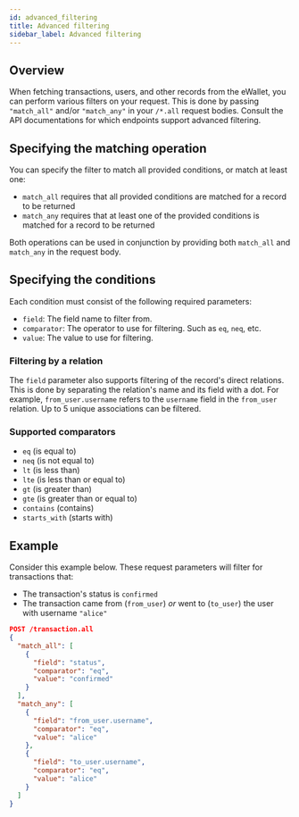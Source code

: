 ```yaml
---
id: advanced_filtering
title: Advanced filtering
sidebar_label: Advanced filtering
---
```



## Overview

When fetching transactions, users, and other records from the eWallet, you can perform various filters on your request. This is done by passing `"match_all"` and/or `"match_any"` in your `/*.all` request bodies. Consult the API documentations for which endpoints support advanced filtering.

## Specifying the matching operation

You can specify the filter to match all provided conditions, or match at least one:

- `match_all` requires that all provided conditions are matched for a record to be returned
- `match_any` requires that at least one of the provided conditions is matched for a record to be returned

Both operations can be used in conjunction by providing both `match_all` and `match_any` in the request body.

## Specifying the conditions

Each condition must consist of the following required parameters:

- `field`: The field name to filter from.
- `comparator`: The operator to use for filtering. Such as `eq`, `neq`, etc.
- `value`: The value to use for filtering.

### Filtering by a relation

The `field` parameter also supports filtering of the record's direct relations. This is done by separating the relation's name and its field with a dot. For example, `from_user.username` refers to the `username` field in the `from_user` relation. Up to 5 unique associations can be filtered.

### Supported comparators

- `eq` (is equal to)
- `neq` (is not equal to)
- `lt` (is less than)
- `lte` (is less than or equal to)
- `gt` (is greater than)
- `gte` (is greater than or equal to)
- `contains` (contains)
- `starts_with` (starts with)

## Example

Consider this example below. These request parameters will filter for transactions that:

- The transaction's status is `confirmed`
- The transaction came from (`from_user`) _or_ went to (`to_user`) the user with username `"alice"`

```json
POST /transaction.all
{
  "match_all": [
    {
      "field": "status",
      "comparator": "eq",
      "value": "confirmed"
    }
  ],
  "match_any": [
    {
      "field": "from_user.username",
      "comparator": "eq",
      "value": "alice"
    },
    {
      "field": "to_user.username",
      "comparator": "eq",
      "value": "alice"
    }
  ]
}
```


